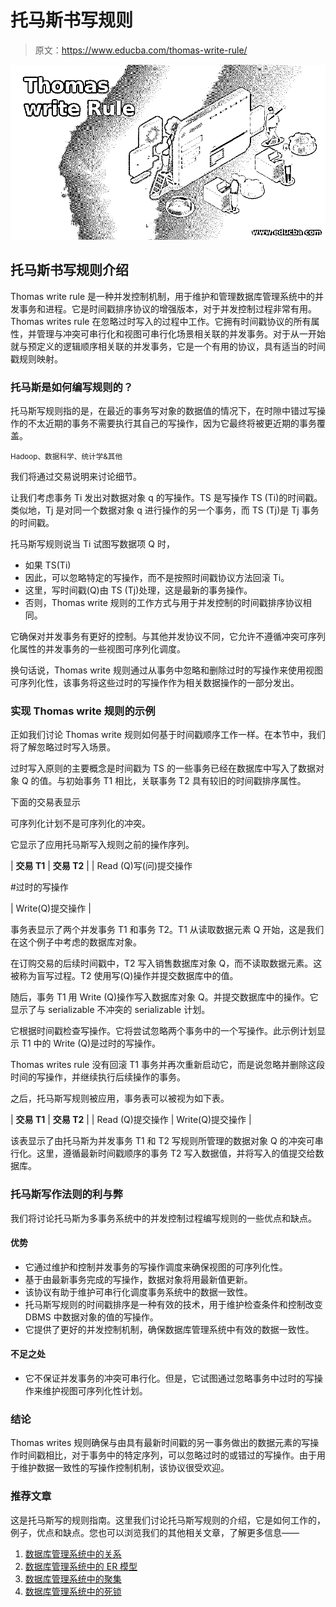 # 托马斯书写规则

> 原文：<https://www.educba.com/thomas-write-rule/>

![Thomas write Rule](img/dfe450f0d8ab1eda2f727a55cde62292.png)



## 托马斯书写规则介绍

Thomas write rule 是一种并发控制机制，用于维护和管理数据库管理系统中的并发事务和进程。它是时间戳排序协议的增强版本，对于并发控制过程非常有用。Thomas writes rule 在忽略过时写入的过程中工作。它拥有时间戳协议的所有属性，并管理与冲突可串行化和视图可串行化场景相关联的并发事务。对于从一开始就与预定义的逻辑顺序相关联的并发事务，它是一个有用的协议，具有适当的时间戳规则映射。

### 托马斯是如何编写规则的？

托马斯写规则指的是，在最近的事务写对象的数据值的情况下，在时隙中错过写操作的不太近期的事务不需要执行其自己的写操作，因为它最终将被更近期的事务覆盖。

<small>Hadoop、数据科学、统计学&其他</small>

我们将通过交易说明来讨论细节。

让我们考虑事务 Ti 发出对数据对象 q 的写操作。TS 是写操作 TS (Ti)的时间戳。类似地，Tj 是对同一个数据对象 q 进行操作的另一个事务，而 TS (Tj)是 Tj 事务的时间戳。

托马斯写规则说当 Ti 试图写数据项 Q 时，

*   如果 TS(Ti)<write-timestamp></write-timestamp>
*   因此，可以忽略特定的写操作，而不是按照时间戳协议方法回滚 Ti。
*   这里，写时间戳(Q)由 TS (Tj)处理，这是最新的事务操作。
*   否则，Thomas write 规则的工作方式与用于并发控制的时间戳排序协议相同。

它确保对并发事务有更好的控制。与其他并发协议不同，它允许不遵循冲突可序列化属性的并发事务的一些视图可序列化调度。

换句话说，Thomas write 规则通过从事务中忽略和删除过时的写操作来使用视图可序列化性，该事务将这些过时的写操作作为相关数据操作的一部分发出。

### 实现 Thomas write 规则的示例

正如我们讨论 Thomas write 规则如何基于时间戳顺序工作一样。在本节中，我们将了解忽略过时写入场景。

过时写入原则的主要概念是时间戳为 TS 的一些事务已经在数据库中写入了数据对象 Q 的值。与初始事务 T1 相比，关联事务 T2 具有较旧的时间戳排序属性。

下面的交易表显示

可序列化计划不是可序列化的冲突。

它显示了应用托马斯写入规则之前的操作序列。

| **交易 T1** | **交易 T2** |
| Read (Q)写(问)提交操作

#过时的写操作

 | Write(Q)提交操作 |

事务表显示了两个并发事务 T1 和事务 T2。T1 从读取数据元素 Q 开始，这是我们在这个例子中考虑的数据库对象。

在订购交易的后续时间戳中，T2 写入销售数据库对象 Q，而不读取数据元素。这被称为盲写过程。T2 使用写(Q)操作并提交数据库中的值。

随后，事务 T1 用 Write (Q)操作写入数据库对象 Q。并提交数据库中的操作。它显示了与 serializable 不冲突的 serializable 计划。

它根据时间戳检查写操作。它将尝试忽略两个事务中的一个写操作。此示例计划显示 T1 中的 Write (Q)是过时的写操作。

Thomas writes rule 没有回滚 T1 事务并再次重新启动它，而是说忽略并删除这段时间的写操作，并继续执行后续操作的事务。

之后，托马斯写规则被应用，事务表可以被视为如下表。

| **交易 T1** | **交易 T2** |
| Read (Q)提交操作 | Write(Q)提交操作 |

该表显示了由托马斯为并发事务 T1 和 T2 写规则所管理的数据对象 Q 的冲突可串行化。这里，遵循最新时间戳顺序的事务 T2 写入数据值，并将写入的值提交给数据库。

### 托马斯写作法则的利与弊

我们将讨论托马斯为多事务系统中的并发控制过程编写规则的一些优点和缺点。

#### 优势

*   它通过维护和控制并发事务的写操作调度来确保视图的可序列化性。
*   基于由最新事务完成的写操作，数据对象将用最新值更新。
*   该协议有助于维护可串行化调度事务系统中的数据一致性。
*   托马斯写规则的时间戳排序是一种有效的技术，用于维护检查条件和控制改变 DBMS 中数据对象的值的写操作。
*   它提供了更好的并发控制机制，确保数据库管理系统中有效的数据一致性。

#### 不足之处

*   它不保证并发事务的冲突可串行化。但是，它试图通过忽略事务中过时的写操作来维护视图可序列化性计划。

### 结论

Thomas writes 规则确保与由具有最新时间戳的另一事务做出的数据元素的写操作时间戳相比，对于事务中的特定序列，可以忽略过时的或错过的写操作。由于用于维护数据一致性的写操作控制机制，该协议很受欢迎。

### 推荐文章

这是托马斯写的规则指南。这里我们讨论托马斯写规则的介绍，它是如何工作的，例子，优点和缺点。您也可以浏览我们的其他相关文章，了解更多信息——

1.  [数据库管理系统中的关系](https://www.educba.com/relationship-in-dbms/)
2.  [数据库管理系统中的 ER 模型](https://www.educba.com/er-model-in-dbms/)
3.  [数据库管理系统中的聚集](https://www.educba.com/aggregation-in-dbms/)
4.  [数据库管理系统中的死锁](https://www.educba.com/deadlock-in-dbms/)





